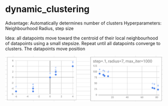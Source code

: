 # dynamic_clustering

Advantage:  Automatically determines number of clusters 
Hyperparameters:  Neighbourhood Radius, step size

Idea:  all datapoints move toward the centroid of their local neighbourhood of datapoints using a small stepsize.   Repeat until all datapoints converge to clusters.  The datapoints move position

![](https://raw.githubusercontent.com/mohammedterry/dynamic_clustering/master/ex.png)
